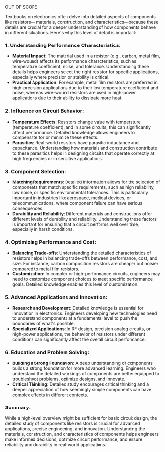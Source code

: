 OUT OF SCOPE

Textbooks on electronics often delve into detailed aspects of components like resistors— materials, construction, and characteristics—because these details are crucial for a deeper understanding of how components behave in different situations. Here's why this level of detail is important:

### 1. **Understanding Performance Characteristics**:
   - **Material Impact**: The material used in a resistor (e.g., carbon, metal film, wire-wound) affects its performance characteristics, such as temperature coefficient, noise, and tolerance. Understanding these details helps engineers select the right resistor for specific applications, especially where precision or stability is critical.
   - **Practical Application**: For example, metal film resistors are preferred in high-precision applications due to their low temperature coefficient and noise, whereas wire-wound resistors are used in high-power applications due to their ability to dissipate more heat.

### 2. **Influence on Circuit Behavior**:
   - **Temperature Effects**: Resistors change value with temperature (temperature coefficient), and in some circuits, this can significantly affect performance. Detailed knowledge allows engineers to compensate for or minimize these effects.
   - **Parasitics**: Real-world resistors have parasitic inductance and capacitance. Understanding how materials and construction contribute to these parasitics helps in designing circuits that operate correctly at high frequencies or in sensitive applications.

### 3. **Component Selection**:
   - **Matching Requirements**: Detailed information allows for the selection of components that match specific requirements, such as high reliability, low noise, or specific environmental tolerances. This is particularly important in industries like aerospace, medical devices, or telecommunications, where component failure can have serious consequences.
   - **Durability and Reliability**: Different materials and constructions offer different levels of durability and reliability. Understanding these factors is important for ensuring that a circuit performs well over time, especially in harsh conditions.

### 4. **Optimizing Performance and Cost**:
   - **Balancing Trade-offs**: Understanding the detailed characteristics of resistors helps in balancing trade-offs between performance, cost, and size. For instance, carbon composition resistors are cheaper but noisier compared to metal film resistors.
   - **Customization**: In complex or high-performance circuits, engineers may need to customize component choices to meet specific performance goals. Detailed knowledge enables this level of customization.

### 5. **Advanced Applications and Innovation**:
   - **Research and Development**: Detailed knowledge is essential for innovation in electronics. Engineers developing new technologies need to understand components at a fundamental level to push the boundaries of what's possible.
   - **Specialized Applications**: In RF design, precision analog circuits, or high-power applications, the behavior of resistors under different conditions can significantly affect the overall circuit performance.

### 6. **Education and Problem Solving**:
   - **Building a Strong Foundation**: A deep understanding of components builds a strong foundation for more advanced learning. Engineers who understand the detailed workings of components are better equipped to troubleshoot problems, optimize designs, and innovate.
   - **Critical Thinking**: Detailed study encourages critical thinking and a deeper appreciation of how seemingly simple components can have complex effects in different contexts.

### Summary:
While a high-level overview might be sufficient for basic circuit design, the detailed study of components like resistors is crucial for advanced applications, precise engineering, and innovation. Understanding the materials, construction, and characteristics of components helps engineers make informed decisions, optimize circuit performance, and ensure reliability and durability in real-world applications.
